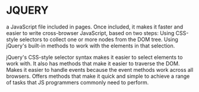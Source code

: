 # JQUERY

a JavaScript file included in pages. Once included, it makes it faster and easier to write cross-browser JavaScript, based on two steps:
Using CSS-style selectors to collect one or more nodes from the DOM tree.
Using jQuery's built-in methods to work with the elements in that selection.

jQuery's CSS-style selector syntax makes it easier to select elements to work with. It also has methods that make it easier to traverse the DOM. Makes it easier to handle events because the event methods work across all browsers. Offers methods that make it quick and simple to achieve a range of tasks that JS programmers commonly need to perform.

